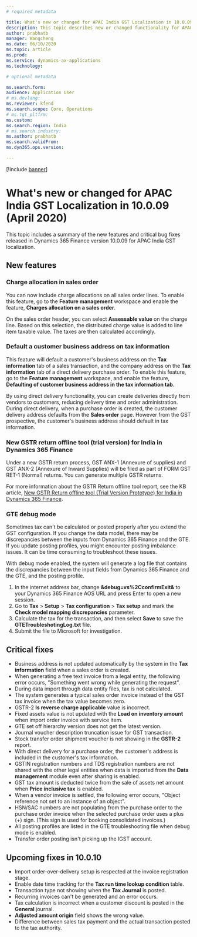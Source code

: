```yaml
---
# required metadata

title: What's new or changed for APAC India GST Localization in 10.0.09 (April 2020)
description: This topic describes new or changed functionality for APAC India GST features released in Dynamics 365 Finance version 10.0.09.
author: prabhatb
manager: Wangcheng
ms.date: 06/10/2020
ms.topic: article
ms.prod: 
ms.service: dynamics-ax-applications
ms.technology: 

# optional metadata

ms.search.form: 
audience: Application User
# ms.devlang: 
ms.reviewer: kfend
ms.search.scope: Core, Operations
# ms.tgt_pltfrm: 
ms.custom: 
ms.search.region: India
# ms.search.industry: 
ms.author: prabhatb
ms.search.validFrom: 
ms.dyn365.ops.version: 

---
```

[!include [banner](../includes/banner.md)]

# What's new or changed for APAC India GST Localization in 10.0.09 (April 2020) 

This topic includes a summary of the new features and critical bug fixes released in Dynamics 365 Finance version 10.0.09 for APAC India GST localization.

## New features
### Charge allocation in sales order  
You can now include charge allocations on all sales order lines. To enable this feature, go to the **Feature management** workspace and enable the feature, **Charges allocation on a sales order**.

On the sales order header, you can select **Assessable value** on the charge line. Based on this selection, the distributed charge value is added to line item taxable value. The taxes are then calculated accordingly.

### Default a customer business address on tax information 

This feature will default a customer's business address on the **Tax information** tab of a sales transaction, and the company address
on the **Tax information** tab of a direct delivery purchase order. To enable this feature, go to the **Feature management** workspace, and enable the feature, **Defaulting of customer business address in the tax information tab**.

By using direct delivery functionality, you can create deliveries directly from vendors to customers, reducing delivery time and order administration. During direct delivery, when a purchase order is created, the customer delivery address defaults from the **Sales order** page. However from the GST prospective, the customer's business address should default in tax information. 

### New GSTR return offline tool (trial version) for India in Dynamics 365 Finance 

Under a new GSTR return process, GST ANX-1 (Annexure of supplies) and GST ANX-2 (Annexure of Inward Supplies) will be filed as part of FORM GST RET-1 (Normal) returns. You can generate multiple GSTR returns.

For more information about the GSTR Return offline tool report, see the KB article, [New GSTR Return offline tool (Trial Version Prototype) for India in Dynamics 365 Finance](https://support.microsoft.com/help/4549665). 

### GTE debug mode
Sometimes tax can't be calculated or posted properly after you extend the GST configuration. If you change the data model,
there may be discrepancies between the inputs from Dynamics 365 Finance and the GTE. If you update posting profiles, 
you might encounter posting imbalance issues. It can be time consuming to troubleshoot these issues.

With debug mode enabled, the system will generate a log file that contains the discrepancies between the input fields from Dynamics 365 Finance and the GTE, and the posting profile. 

1. In the internet address bar, change **&debug=vs%2CconfirmExit&** to your Dynamics 365 Finance AOS URL and press Enter to open a new session.
2. Go to **Tax** > **Setup** > **Tax configuration** > **Tax setup** and mark the **Check model mapping discrepancies** parameter.
3. Calculate the tax for the transaction, and then select **Save** to save the **GTETroubleshotingLog.txt** file.
4. Submit the file to Microsoft for investigation.
 
## Critical fixes 

- Business address is not updated automatically by the system in the **Tax information** field when a sales order is created.
-	When generating a free text invoice from a legal entity, the following error occurs, "Something went wrong while generating the request". 
-	During data import through data entity files, tax is not calculated. 
-	The system generates a typical sales order invoice instead of the GST tax invoice when the tax value becomes zero. 
-	GSTR-2 **Is reverse charge applicable** value is incorrect. 
-	Fixed assets value is not updated with the **Load on inventory amount** when import order invoice with service item. 
-	GTE set off hierarchy version does not get the latest version. 
-	Journal voucher description truncation issue for GST transaction. 
-	Stock transfer order shipment voucher is not showing in the **GSTR-2** report.
-	With direct delivery for a purchase order, the customer's address is included in the customer's tax information. 
-	GSTIN registration numbers and TDS registration numbers are not shared with the other legal entities when data is imported from the **Data management** module even after sharing is enabled. 
-	GST tax amount is deducted twice from the sale of assets net amount when **Price inclusive tax** is enabled.
-	When a vendor invoice is settled, the following error occurs, "Object reference not set to an instance of an object". 
-	HSN/SAC numbers are not populating from the purchase order to the purchase order invoice when the selected purchase order uses a plus (+) sign. (This sign is used for booking consolidated invoices.) 
-	All posting profiles are listed in the GTE troubleshooting file when debug mode is enabled. 
-	Transfer order posting isn't picking up the IGST account.


## Upcoming fixes in 10.0.10 

- Import order-over-delivery setup is respected at the invoice registration stage. 
-	Enable date time tracking for the **Tax run time lookup condition** table.
-	Transaction type not showing when the **Tax Journal** is posted. 
-	Recurring invoices can't be generated and an error occurs. 
-	Tax calculation is incorrect when a customer discount is posted in the **General** journal. 
-	**Adjusted amount origin** field shows the wrong value. 
-	Difference between sales tax payment and the actual transaction posted to the tax authority.
